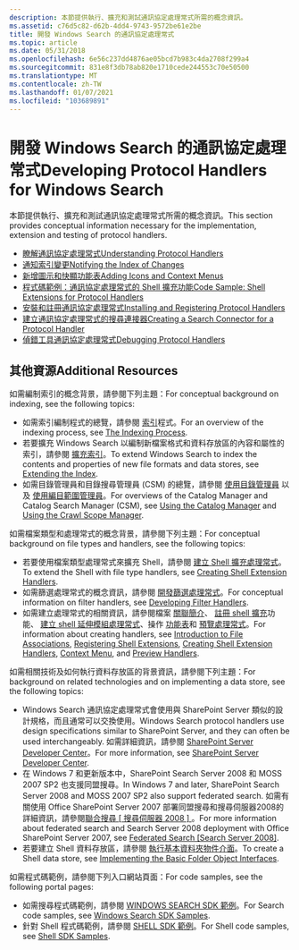 ```yaml
---
description: 本節提供執行、擴充和測試通訊協定處理常式所需的概念資訊。
ms.assetid: c76d5c82-d62b-4dd4-9743-9572be61e2be
title: 開發 Windows Search 的通訊協定處理常式
ms.topic: article
ms.date: 05/31/2018
ms.openlocfilehash: 6e56c237dd4876ae05bcd7b983c4da2708f299a4
ms.sourcegitcommit: 831e8f3db78ab820e1710cede244553c70e50500
ms.translationtype: MT
ms.contentlocale: zh-TW
ms.lasthandoff: 01/07/2021
ms.locfileid: "103689891"
---
```

# <a name="developing-protocol-handlers-for-windows-search"></a><span data-ttu-id="1cb32-103">開發 Windows Search 的通訊協定處理常式</span><span class="sxs-lookup"><span data-stu-id="1cb32-103">Developing Protocol Handlers for Windows Search</span></span>

<span data-ttu-id="1cb32-104">本節提供執行、擴充和測試通訊協定處理常式所需的概念資訊。</span><span class="sxs-lookup"><span data-stu-id="1cb32-104">This section provides conceptual information necessary for the implementation, extension and testing of protocol handlers.</span></span>

-   [<span data-ttu-id="1cb32-105">瞭解通訊協定處理常式</span><span class="sxs-lookup"><span data-stu-id="1cb32-105">Understanding Protocol Handlers</span></span>](-search-3x-wds-extidx-prot-implementing.md)
-   [<span data-ttu-id="1cb32-106">通知索引變更</span><span class="sxs-lookup"><span data-stu-id="1cb32-106">Notifying the Index of Changes</span></span>](-search-3x-wds-notifyingofchanges.md)
-   [<span data-ttu-id="1cb32-107">新增圖示和快顯功能表</span><span class="sxs-lookup"><span data-stu-id="1cb32-107">Adding Icons and Context Menus</span></span>](-search-3x-wds-ph-ui-extensions.md)
-   [<span data-ttu-id="1cb32-108">程式碼範例：通訊協定處理常式的 Shell 擴充功能</span><span class="sxs-lookup"><span data-stu-id="1cb32-108">Code Sample: Shell Extensions for Protocol Handlers</span></span>](-search-3x-wds-ph-ui-samplecode.md)
-   [<span data-ttu-id="1cb32-109">安裝和註冊通訊協定處理常式</span><span class="sxs-lookup"><span data-stu-id="1cb32-109">Installing and Registering Protocol Handlers</span></span>](-search-3x-wds-ph-install-registration.md)
-   [<span data-ttu-id="1cb32-110">建立通訊協定處理常式的搜尋連接器</span><span class="sxs-lookup"><span data-stu-id="1cb32-110">Creating a Search Connector for a Protocol Handler</span></span>](-search-3x-wds-ph-search-connector.md)
-   [<span data-ttu-id="1cb32-111">偵錯工具通訊協定處理常式</span><span class="sxs-lookup"><span data-stu-id="1cb32-111">Debugging Protocol Handlers</span></span>](-search-ws-protocolhandlertesting.md)

## <a name="additional-resources"></a><span data-ttu-id="1cb32-112">其他資源</span><span class="sxs-lookup"><span data-stu-id="1cb32-112">Additional Resources</span></span>

<span data-ttu-id="1cb32-113">如需編制索引的概念背景，請參閱下列主題：</span><span class="sxs-lookup"><span data-stu-id="1cb32-113">For conceptual background on indexing, see the following topics:</span></span>

-   <span data-ttu-id="1cb32-114">如需索引編制程式的總覽，請參閱 [索引](-search-indexing-process-overview.md)程式。</span><span class="sxs-lookup"><span data-stu-id="1cb32-114">For an overview of the indexing process, see [The Indexing Process](-search-indexing-process-overview.md).</span></span>
-   <span data-ttu-id="1cb32-115">若要擴充 Windows Search 以編制新檔案格式和資料存放區的內容和屬性的索引，請參閱 [擴充索引](-search-3x-wds-extidx-overview.md)。</span><span class="sxs-lookup"><span data-stu-id="1cb32-115">To extend Windows Search to index the contents and properties of new file formats and data stores, see [Extending the Index](-search-3x-wds-extidx-overview.md).</span></span>
-   <span data-ttu-id="1cb32-116">如需目錄管理員和目錄搜尋管理員 (CSM) 的總覽，請參閱 [使用目錄管理員](-search-3x-wds-mngidx-catalog-manager.md) 以及 [使用編目範圍管理員](-search-3x-wds-extidx-csm.md)。</span><span class="sxs-lookup"><span data-stu-id="1cb32-116">For overviews of the Catalog Manager and Catalog Search Manager (CSM), see [Using the Catalog Manager](-search-3x-wds-mngidx-catalog-manager.md) and [Using the Crawl Scope Manager](-search-3x-wds-extidx-csm.md).</span></span>

<span data-ttu-id="1cb32-117">如需檔案類型和處理常式的概念背景，請參閱下列主題：</span><span class="sxs-lookup"><span data-stu-id="1cb32-117">For conceptual background on file types and handlers, see the following topics:</span></span>

-   <span data-ttu-id="1cb32-118">若要使用檔案類型處理常式來擴充 Shell，請參閱 [建立 Shell 擴充處理常式](../shell/handlers.md)。</span><span class="sxs-lookup"><span data-stu-id="1cb32-118">To extend the Shell with file type handlers, see [Creating Shell Extension Handlers](../shell/handlers.md).</span></span>
-   <span data-ttu-id="1cb32-119">如需篩選處理常式的概念資訊，請參閱 [開發篩選處理常式](-search-ifilter-conceptual.md)。</span><span class="sxs-lookup"><span data-stu-id="1cb32-119">For conceptual information on filter handlers, see [Developing Filter Handlers](-search-ifilter-conceptual.md).</span></span>
-   <span data-ttu-id="1cb32-120">如需建立處理常式的相關資訊，請參閱檔案 [關聯簡介](../shell/fa-intro.md)、 [註冊 shell 擴充](../shell/reg-shell-exts.md)功能、 [建立 shell 延伸模組處理常式](../shell/handlers.md)、操作 [功能表](/previous-versions/windows/desktop/legacy/cc144169(v=vs.85))和 [預覽處理常式](../shell/preview-handlers.md)。</span><span class="sxs-lookup"><span data-stu-id="1cb32-120">For information about creating handlers, see [Introduction to File Associations](../shell/fa-intro.md), [Registering Shell Extensions](../shell/reg-shell-exts.md), [Creating Shell Extension Handlers](../shell/handlers.md), [Context Menu](/previous-versions/windows/desktop/legacy/cc144169(v=vs.85)), and [Preview Handlers](../shell/preview-handlers.md).</span></span>

<span data-ttu-id="1cb32-121">如需相關技術及如何執行資料存放區的背景資訊，請參閱下列主題：</span><span class="sxs-lookup"><span data-stu-id="1cb32-121">For background on related technologies and on implementing a data store, see the following topics:</span></span>

-   <span data-ttu-id="1cb32-122">Windows Search 通訊協定處理常式會使用與 SharePoint Server 類似的設計規格，而且通常可以交換使用。</span><span class="sxs-lookup"><span data-stu-id="1cb32-122">Windows Search protocol handlers use design specifications similar to SharePoint Server, and they can often be used interchangeably.</span></span> <span data-ttu-id="1cb32-123">如需詳細資訊，請參閱 [SharePoint Server Developer Center](https://developer.microsoft.com/office/docs)。</span><span class="sxs-lookup"><span data-stu-id="1cb32-123">For more information, see [SharePoint Server Developer Center](https://developer.microsoft.com/office/docs).</span></span>
-   <span data-ttu-id="1cb32-124">在 Windows 7 和更新版本中，SharePoint Search Server 2008 和 MOSS 2007 SP2 也支援同盟搜尋。</span><span class="sxs-lookup"><span data-stu-id="1cb32-124">In Windows 7 and later, SharePoint Search Server 2008 and MOSS 2007 SP2 also support federated search.</span></span> <span data-ttu-id="1cb32-125">如需有關使用 Office SharePoint Server 2007 部署同盟搜尋和搜尋伺服器2008的詳細資訊，請參閱[聯合搜尋 \[ 搜尋伺服器 2008 \] ](/previous-versions/office/bb931109(v=office.14))。</span><span class="sxs-lookup"><span data-stu-id="1cb32-125">For more information about federated search and Search Server 2008 deployment with Office SharePoint Server 2007, see [Federated Search \[Search Server 2008\]](/previous-versions/office/bb931109(v=office.14)).</span></span>
-   <span data-ttu-id="1cb32-126">若要建立 Shell 資料存放區，請參閱 [執行基本資料夾物件介面](/previous-versions/windows/desktop/legacy/cc144093(v=vs.85))。</span><span class="sxs-lookup"><span data-stu-id="1cb32-126">To create a Shell data store, see [Implementing the Basic Folder Object Interfaces](/previous-versions/windows/desktop/legacy/cc144093(v=vs.85)).</span></span>

<span data-ttu-id="1cb32-127">如需程式碼範例，請參閱下列入口網站頁面：</span><span class="sxs-lookup"><span data-stu-id="1cb32-127">For code samples, see the following portal pages:</span></span>

-   <span data-ttu-id="1cb32-128">如需搜尋程式碼範例，請參閱 [WINDOWS SEARCH SDK 範例](https://www.microsoft.com/downloads/details.aspx?FamilyID=645300AE-5E7A-4CE7-95F0-49793F8F76E8)。</span><span class="sxs-lookup"><span data-stu-id="1cb32-128">For Search code samples, see [Windows Search SDK Samples](https://www.microsoft.com/downloads/details.aspx?FamilyID=645300AE-5E7A-4CE7-95F0-49793F8F76E8).</span></span>
-   <span data-ttu-id="1cb32-129">針對 Shell 程式碼範例，請參閱 [SHELL SDK 範例](/previous-versions/windows/desktop/legacy/dd940376(v=vs.85))。</span><span class="sxs-lookup"><span data-stu-id="1cb32-129">For Shell code samples, see [Shell SDK Samples](/previous-versions/windows/desktop/legacy/dd940376(v=vs.85)).</span></span>

 

 
